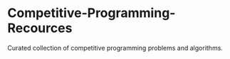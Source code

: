 # Competitive-Programming-Recources
Curated collection of competitive programming problems and algorithms.
